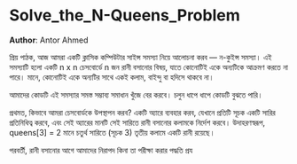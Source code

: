 # Solve_the_N-Queens_Problem

**Author**: Antor Ahmed

প্রিয় পাঠক, আজ আমরা একটি ক্লাসিক কম্পিউটার সাইন্স সমস্যা নিয়ে আলোচনা করব — ন-কুইন্স সমস্যা। এই সমস্যাটি হলো একটি n x n চেসবোর্ডে n জন রানী বসানোর বিষয়, যাতে কোনোটিই একে অন্যটিকে আক্রমণ করতে না পারে। মানে, কোনোটিই একে অন্যটির সাথে একই কলাম, বাইন্দু বা হদিসে থাকবে না।

আমাদের কোডটি এই সমস্যার সমস্ত সম্ভাব্য সমাধান খুঁজে বের করবে। চলুন ধাপে ধাপে কোডটি বুঝতে পারি।

প্রথমত, কিভাবে আমরা চেসবোর্ডকে উপস্থাপন করব? একটি অ্যারে ব্যবহার করব, যেখানে প্রতিটি সূচক একটি সারির প্রতিনিধিত্ব করবে, এবং সেই অ্যারের মানটি সেই সারিতে রানী বসানোর কলামকে নির্দেশ করবে। উদাহরণস্বরূপ, queens[3] = 2 মানে চতুর্থ সারিতে (সূচক 3) তৃতীয় কলামে একটি রানী রয়েছে।

পরবর্তী, রানী বসানোর আগে আমাদের নিরাপদ কিনা তা পরীক্ষা করার পদ্ধতি প্রয